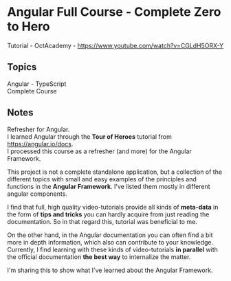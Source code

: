 # Angular Full Course - Complete Zero to Hero

Tutorial - OctAcademy - https://www.youtube.com/watch?v=CGLdH5ORX-Y

## Topics

Angular - TypeScript  
Complete Course

## Notes

Refresher for Angular.  
I learned Angular through the **Tour of Heroes** tutorial from 
https://angular.io/docs.   
I processed this course as a refresher (and more) for the Angular Framework.

This project is not a complete standalone application, but a collection of the different topics with small and easy examples of the principles and functions in the **Angular Framework**. I've listed them mostly in different angular components.

I find that full, high quality video-tutorials provide all kinds of **meta-data** in the form of **tips and tricks** you can hardly acquire from just reading the documentation. So in that regard this, tutorial was beneficial to me.

On the other hand, in the Angular documentation you can often find a bit more in depth information, which also can contribute to your knowledge. Currently, I find learning with these kinds of video-tutorials **in parallel** with the official documentation **the best way** to internalize the matter.

I'm sharing this to show what I've learned about the Angular Framework.
